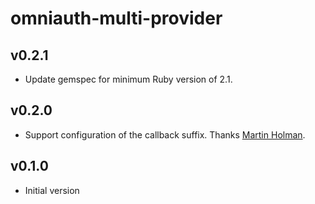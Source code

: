 # omniauth-multi-provider

## v0.2.1
- Update gemspec for minimum Ruby version of 2.1.

## v0.2.0
- Support configuration of the callback suffix. Thanks [Martin Holman](https://github.com/martin308).

## v0.1.0
- Initial version
